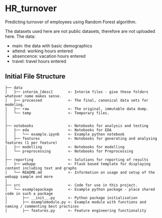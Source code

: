 # HR_turnover
Predicting turnover of employees using Random Forest algorithm. 

The datasets used here are not public datasets, therefore are not uploaded here. 
The data:
* main: the data with basic demographics
* attend: working hours entered
* absencence: vacation hours entered
* travel: travel hours entered

## Initial File Structure

```
├── data
│   ├── interim_[desc]       <- Interim files - give these folders whatever name makes sense.
│   ├── processed            <- The final, canonical data sets for modeling.
│   ├── raw                  <- The original, immutable data dump.
│   └── temp                 <- Temporary files.
│
│
├── notebooks                <- Notebooks for analysis and testing
│   ├── eda                  <- Notebooks for EDA
│   │   └── example.ipynb    <- Example python notebook
│   ├── features             <- Notebooks for generating and analysing features (1 per feature)
│   ├── modelling            <- Notebooks for modelling
│   └── preprocessing        <- Notebooks for Preprocessing 
│
├── reporting                <- Solutions for reporting of results
│   ├── webapp               <- Flask based template for displaying content including text and graphs
│   └── README.md            <- Information on usage and setup of the webapp sample and more
│
├── src                      <- Code for use in this project.
│   └── examplepackage       <- Example python package - place shared code in such a package
│       ├── __init__.py      <- Python package initialisation
│       ├── examplemodule.py <- Example module with functions and naming / commenting best practices
│       ├── features.py      <- Feature engineering functionality
